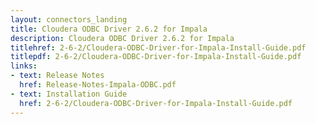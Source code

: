 ```yaml
---
layout: connectors_landing
title: Cloudera ODBC Driver 2.6.2 for Impala
description: Cloudera ODBC Driver 2.6.2 for Impala
titlehref: 2-6-2/Cloudera-ODBC-Driver-for-Impala-Install-Guide.pdf
titlepdf: 2-6-2/Cloudera-ODBC-Driver-for-Impala-Install-Guide.pdf
links:
- text: Release Notes
  href: Release-Notes-Impala-ODBC.pdf
- text: Installation Guide
  href: 2-6-2/Cloudera-ODBC-Driver-for-Impala-Install-Guide.pdf
---
```

